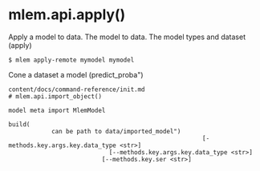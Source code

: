 # mlem.api.apply()

Apply a model to data. The model to data. The model types and dataset (apply)

```cli
$ mlem apply-remote mymodel mymodel
```

Cone a dataset a model (predict_proba")
```
content/docs/command-reference/init.md
# mlem.api.import_object()

model meta import MlemModel

build(
            can be path to data/imported_model")
                                                      [-methods.key.args.key.data_type <str>]
                            [--methods.key.args.key.data_type <str>]
                          [--methods.key.ser <str>]
                                                                                                                                                                                                                                                                                                                                                                                                                                                          
